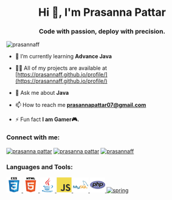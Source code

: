 <h1 align="center">Hi 👋, I'm Prasanna Pattar</h1>
<h3 align="center">Code with passion, deploy with precision.</h3>

<p align="left"> <img src="https://komarev.com/ghpvc/?username=prasannaff&label=Profile%20views&color=0e75b6&style=flat" alt="prasannaff" /> </p>

- 🌱 I’m currently learning **Advance Java**

- 👨‍💻 All of my projects are available at [https://prasannaff.github.io/profile/](https://prasannaff.github.io/profile/)

- 💬 Ask me about **Java**

- 📫 How to reach me **prasannapattar07@gmail.com**

- ⚡ Fun fact **I am Gamer🎮.**

<h3 align="left">Connect with me:</h3>
<p align="left">
<a href="https://linkedin.com/in/prasanna pattar" target="blank"><img align="center" src="https://raw.githubusercontent.com/rahuldkjain/github-profile-readme-generator/master/src/images/icons/Social/linked-in-alt.svg" alt="prasanna pattar" height="30" width="40" /></a>
<a href="https://fb.com/prasanna pattar" target="blank"><img align="center" src="https://raw.githubusercontent.com/rahuldkjain/github-profile-readme-generator/master/src/images/icons/Social/facebook.svg" alt="prasanna pattar" height="30" width="40" /></a>
<a href="https://instagram.com/prasannaff" target="blank"><img align="center" src="https://raw.githubusercontent.com/rahuldkjain/github-profile-readme-generator/master/src/images/icons/Social/instagram.svg" alt="prasannaff" height="30" width="40" /></a>
</p>

<h3 align="left">Languages and Tools:</h3>
<p align="left"> <a href="https://www.w3schools.com/css/" target="_blank" rel="noreferrer"> <img src="https://raw.githubusercontent.com/devicons/devicon/master/icons/css3/css3-original-wordmark.svg" alt="css3" width="40" height="40"/> </a> <a href="https://www.w3.org/html/" target="_blank" rel="noreferrer"> <img src="https://raw.githubusercontent.com/devicons/devicon/master/icons/html5/html5-original-wordmark.svg" alt="html5" width="40" height="40"/> </a> <a href="https://www.java.com" target="_blank" rel="noreferrer"> <img src="https://raw.githubusercontent.com/devicons/devicon/master/icons/java/java-original.svg" alt="java" width="40" height="40"/> </a> <a href="https://developer.mozilla.org/en-US/docs/Web/JavaScript" target="_blank" rel="noreferrer"> <img src="https://raw.githubusercontent.com/devicons/devicon/master/icons/javascript/javascript-original.svg" alt="javascript" width="40" height="40"/> </a> <a href="https://www.mysql.com/" target="_blank" rel="noreferrer"> <img src="https://raw.githubusercontent.com/devicons/devicon/master/icons/mysql/mysql-original-wordmark.svg" alt="mysql" width="40" height="40"/> </a> <a href="https://www.php.net" target="_blank" rel="noreferrer"> <img src="https://raw.githubusercontent.com/devicons/devicon/master/icons/php/php-original.svg" alt="php" width="40" height="40"/> </a> <a href="https://spring.io/" target="_blank" rel="noreferrer"> <img src="https://www.vectorlogo.zone/logos/springio/springio-icon.svg" alt="spring" width="40" height="40"/> </a> </p>
